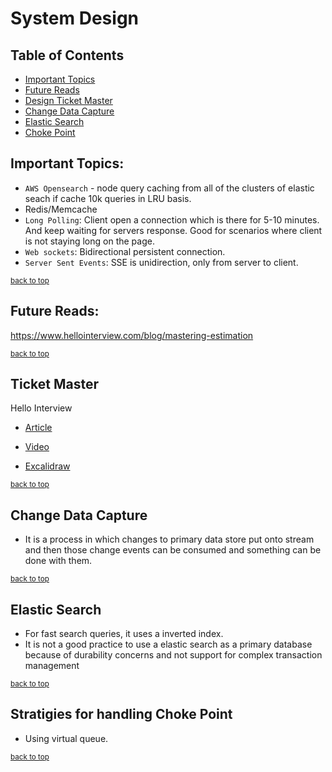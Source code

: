 # System Design

## Table of Contents
-   [Important Topics](#important-topics)
-   [Future Reads](#future-reads)
-   [Design Ticket Master](#ticket-master)
-   [Change Data Capture](#change-data-capture)
-   [Elastic Search](#elastic-search)
-   [Choke Point](#stratigies-for-handling-choke-point)

## Important Topics:
- `AWS Opensearch` - node query caching
from all of the clusters of elastic seach if cache 10k queries in LRU basis.
- Redis/Memcache
- `Long Polling`: Client open a connection which is there for 5-10 minutes. And keep waiting for servers response. Good for scenarios where client is not staying long on the page.
- `Web sockets`: Bidirectional persistent connection.
- `Server Sent Events`: SSE is unidirection, only from server to client.

<sub>[back to top](#table-of-contents)</sub>


## Future Reads:
https://www.hellointerview.com/blog/mastering-estimation

<sub>[back to top](#table-of-contents)</sub>


## Ticket Master

Hello Interview 
-   [Article](https://www.hellointerview.com/learn/system-design/answer-keys/ticketmaster) 

-   [Video](https://www.youtube.com/watch?v=fhdPyoO6aXI&list=PL5q3E8eRUieWtYLmRU3z94-vGRcwKr9tM)
-   [Excalidraw](https://app.excalidraw.com/l/56zGeHiLyKZ/2Z8PSPHfA8q)

<sub>[back to top](#table-of-contents)</sub>

## Change Data Capture
- It is a process in which changes to primary data store put onto stream and then those change events can be consumed and something can be done with them.

<sub>[back to top](#table-of-contents)</sub>

## Elastic Search
- For fast search queries, it uses a inverted index.
- It is not a good practice to use a elastic search as a primary database because of durability concerns and not support for complex transaction  management 

<sub>[back to top](#table-of-contents)</sub>

## Stratigies for handling Choke Point
- Using virtual queue.

<sub>[back to top](#table-of-contents)</sub>
